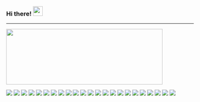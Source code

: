 ### Hi there!  <img src="https://github.com/sciencepal/sciencepal/blob/master/assets/Hi.gif" width="26px">

---

<img align="center" width="420" height="150" src="https://github-readme-stats.vercel.app/api?username=Mathiew82&show_icons=true&hide_border=false&line_height=20&title_color=e93b73&icon_color=7c8e9d&show_owner=true&locale=en&hide_border=true&bg_color=1c334c&text_color=c9cdcf&custom_title=Stats%20data&hide_title=true"/>

<p>
  <img src="https://img.shields.io/badge/-HTML-e3ecf2?style=flat-square&logo=HTML5&logoColor=3c536c"/>
  <img src="https://img.shields.io/badge/-CSS-e3ecf2?style=flat-square&logo=CSS3&logoColor=3c536c"/>
  <img src="https://img.shields.io/badge/-SASS-e3ecf2?style=flat-square&logo=SASS&logoColor=3c536c"/>
  <img src="https://img.shields.io/badge/-JavaScript-e3ecf2?style=flat-square&logo=javascript&logoColor=3c536c"/>
  <img src="https://img.shields.io/badge/-TypeScript-e3ecf2?style=flat-square&logo=typescript&logoColor=3c536c"/>
  <img src="https://img.shields.io/badge/-ESLint-e3ecf2?style=flat-square&logo=ESLint&logoColor=3c536c"/>
  <img src="https://img.shields.io/badge/-Vue.js-e3ecf2?style=flat-square&logo=Vue.js&logoColor=3c536c"/>
  <img src="https://img.shields.io/badge/-Nuxt.js-e3ecf2?style=flat-square&logo=Nuxt.js&logoColor=3c536c"/>
  <img src="https://img.shields.io/badge/-React-e3ecf2?style=flat-square&logo=React&logoColor=3c536c"/>
  <img src="https://img.shields.io/badge/-Redux-e3ecf2?style=flat-square&logo=Redux&logoColor=3c536c"/>
  <img src="https://img.shields.io/badge/-VSC-e3ecf2?style=flat-square&logo=Visual%20Studio%20Code&logoColor=3c536c"/>
  <img src="https://img.shields.io/badge/-VIM-e3ecf2?style=flat-square&logo=VIM&logoColor=3c536c"/>
  <img src="https://img.shields.io/badge/-neoVIM-e3ecf2?style=flat-square&logo=neoVIM&logoColor=3c536c"/>
  <img src="https://img.shields.io/badge/-Github-e3ecf2?style=flat-square&logo=GitHub&logoColor=3c536c"/>
  <img src="https://img.shields.io/badge/-Git-e3ecf2?style=flat-square&logo=Git&logoColor=3c536c"/>
  <img src="https://img.shields.io/badge/-Trello-e3ecf2?style=flat-square&logo=Trello&logoColor=3c536c"/>
  <img src="https://img.shields.io/badge/-Jira-e3ecf2?style=flat-square&logo=Jira&logoColor=3c536c"/>
  <img src="https://img.shields.io/badge/-Slack-e3ecf2?style=flat-square&logo=Slack&logoColor=3c536c"/>
  <img src="https://img.shields.io/badge/-php-e3ecf2?style=flat-square&logo=php&logoColor=3c536c"/>
  <img src="https://img.shields.io/badge/-MySQL-e3ecf2?style=flat-square&logo=MySQL&logoColor=3c536c"/>
  <img src="https://img.shields.io/badge/-MongoDB-e3ecf2?style=flat-square&logo=MongoDB&logoColor=3c536c"/>
  <img src="https://img.shields.io/badge/-Vite-e3ecf2?style=flat-square&logo=Vite&logoColor=3c536c"/>
  <img src="https://img.shields.io/badge/-GraphQL-e3ecf2?style=flat-square&logo=GraphQL&logoColor=3c536c"/>
</p>
